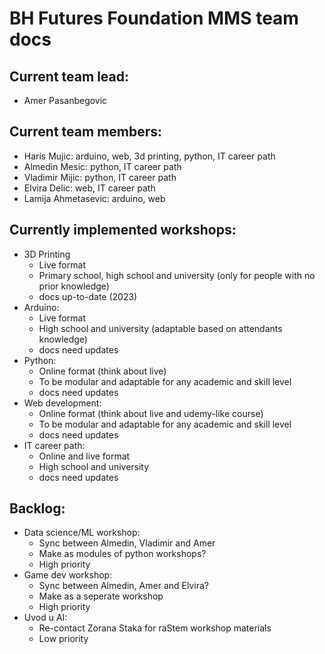 # BH Futures Foundation MMS team docs

## Current team lead: 
- Amer Pasanbegovic

## Current team members:
- Haris Mujic: arduino, web, 3d printing, python, IT career path
- Almedin Mesic: python, IT career path
- Vladimir Mijic: python, IT career path
- Elvira Delic: web, IT career path
- Lamija Ahmetasevic: arduino, web

## Currently implemented workshops:
- 3D Printing
  - Live format
  - Primary school, high school and university (only for people with no prior knowledge)
  - docs up-to-date (2023)
- Arduino:
  - Live format
  - High school and university (adaptable based on attendants knowledge)
  - docs need updates
- Python:
  - Online format (think about live)
  - To be modular and adaptable for any academic and skill level
  - docs need updates
- Web development:
  - Online format (think about live and udemy-like course)
  - To be modular and adaptable for any academic and skill level
  - docs need updates
- IT career path:
  - Online and live format
  - High school and university
  - docs need updates
 
## Backlog:
- Data science/ML workshop:
  - Sync between Almedin, Vladimir and Amer
  - Make as modules of python workshops?
  - High priority
- Game dev workshop:
  - Sync between Almedin, Amer and Elvira?
  - Make as a seperate workshop
  - High priority
- Uvod u AI:
  - Re-contact Zorana Staka for raStem workshop materials
  - Low priority 

